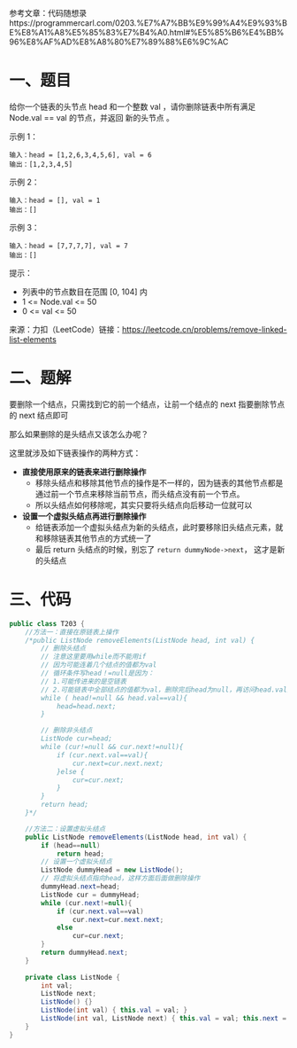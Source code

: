 参考文章：代码随想录https://programmercarl.com/0203.%E7%A7%BB%E9%99%A4%E9%93%BE%E8%A1%A8%E5%85%83%E7%B4%A0.html#%E5%85%B6%E4%BB%96%E8%AF%AD%E8%A8%80%E7%89%88%E6%9C%AC

# 一、题目

给你一个链表的头节点 head 和一个整数 val ，请你删除链表中所有满足 Node.val == val 的节点，并返回 新的头节点 。

示例 1：

```
输入：head = [1,2,6,3,4,5,6], val = 6
输出：[1,2,3,4,5]
```

示例 2：

```
输入：head = [], val = 1
输出：[]
```

示例 3：

```
输入：head = [7,7,7,7], val = 7
输出：[]
```


提示：

* 列表中的节点数目在范围 [0, 104] 内
* 1 <= Node.val <= 50
* 0 <= val <= 50

来源：力扣（LeetCode）链接：https://leetcode.cn/problems/remove-linked-list-elements

# 二、题解

要删除一个结点，只需找到它的前一个结点，让前一个结点的 next 指要删除节点的 next 结点即可

那么如果删除的是头结点又该怎么办呢？

这里就涉及如下链表操作的两种方式：

* **直接使用原来的链表来进行删除操作**
  * 移除头结点和移除其他节点的操作是不一样的，因为链表的其他节点都是通过前一个节点来移除当前节点，而头结点没有前一个节点。
  * 所以头结点如何移除呢，其实只要将头结点向后移动一位就可以
* **设置一个虚拟头结点再进行删除操作**
  * 给链表添加一个虚拟头结点为新的头结点，此时要移除旧头结点元素，就和移除链表其他节点的方式统一了
  * 最后 return 头结点的时候，别忘了 `return dummyNode->next`， 这才是新的头结点

# 三、代码

```java
public class T203 {
    //方法一：直接在原链表上操作
    /*public ListNode removeElements(ListNode head, int val) {
        // 删除头结点
        // 注意这里要用while而不能用if
        // 因为可能连着几个结点的值都为val
        // 循环条件写head！=null是因为：
        // 1.可能传进来的是空链表
        // 2.可能链表中全部结点的值都为val，删除完后head为null，再访问head.val会报错
        while ( head!=null && head.val==val){
            head=head.next;
        }

        // 删除非头结点
        ListNode cur=head;
        while (cur!=null && cur.next!=null){
            if (cur.next.val==val){
                cur.next=cur.next.next;
            }else {
                cur=cur.next;
            }
        }
        return head;
    }*/

    //方法二：设置虚拟头结点
    public ListNode removeElements(ListNode head, int val) {
        if (head==null)
            return head;
        // 设置一个虚拟头结点
        ListNode dummyHead = new ListNode();
        // 将虚拟头结点指向head，这样方面后面做删除操作
        dummyHead.next=head;
        ListNode cur = dummyHead;
        while (cur.next!=null){
            if (cur.next.val==val)
                cur.next=cur.next.next;
            else
                cur=cur.next;
        }
        return dummyHead.next;
    }
    
    private class ListNode {
        int val;
        ListNode next;
        ListNode() {}
        ListNode(int val) { this.val = val; }
        ListNode(int val, ListNode next) { this.val = val; this.next = next; }
    }
}
```



